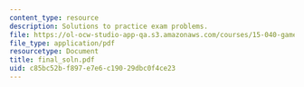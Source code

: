 ```yaml
---
content_type: resource
description: Solutions to practice exam problems.
file: https://ol-ocw-studio-app-qa.s3.amazonaws.com/courses/15-040-game-theory-for-managers-spring-2004/c85bc52bf897e7e6c19029dbc0f4ce23_final_soln.pdf
file_type: application/pdf
resourcetype: Document
title: final_soln.pdf
uid: c85bc52b-f897-e7e6-c190-29dbc0f4ce23
---
```

